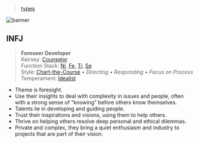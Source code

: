 > [types](../)

![banner](/mbti/photos/banner.png)

## INFJ

> **Foreseer Developer**  
> Keirsey: [Counselor](/mbti/keirsey/infj)  
> Function Stack:
> [Ni](/mbti/functions/ni),
> [Fe](/mbti/functions/fe),
> [Ti](/mbti/functions/ti),
> [Se](/mbti/functions/se)  
> Style: [Chart-the-Course](/mbti/styles/chart-the-course) &bull;
> _Directing_ &bull; _Responding_ &bull; _Focus on Process_  
> Temperament: [Idealist](/mbti/temperaments/idealists)

* Theme is foresight.
* Use their insights to deal with complexity in issues and people, often with a strong sense of “knowing” before others know themselves.
* Talents lie in developing and guiding people.
* Trust their inspirations and visions, using them to help others.
* Thrive on helping others resolve deep personal and ethical dilemmas.
* Private and complex, they bring a quiet enthusiasm and industry to projects that are part of their vision.
